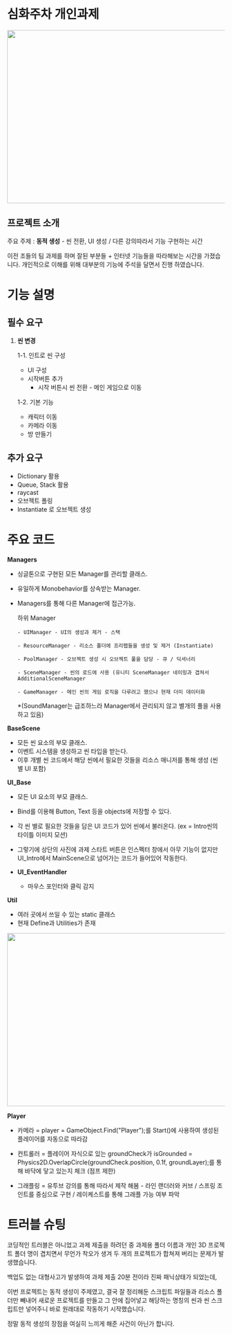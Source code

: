 # 심화주차 개인과제

<img src="https://github.com/Orknology/SpartaUnityChallengeAssignment/assets/122108152/0afa54b7-9def-444f-9e79-0ed74d3ff86a" width="800" height="400">

## 프로젝트 소개
주요 주제 : **동적 생성** - 씬 전환, UI 생성 / 다른 강의따라서 기능 구현하는 시간

이전 조들의 팀 과제를 하며 잘된 부분들 + 인터넷 기능들을 따라해보는 시간을 가졌습니다. 개인적으로 이해를 위해 대부분의 기능에 주석을 달면서 진행 하였습니다.

# 기능 설명

## 필수 요구

1. **씬 변경**
   
   1-1. 인트로 씬 구성
      - UI 구성
      - 시작버튼 추가
          - 시작 버튼시 씬 전환 - 메인 게임으로 이동
            
   1-2. 기본 기능
      - 캐릭터 이동
      - 카메라 이동
      - 방 만들기

 ## 추가 요구
  - Dictionary 활용
  - Queue, Stack 활용
  - raycast
  - 오브젝트 폴링
  - Instantiate 로 오브젝트 생성

# 주요 코드

**Managers**
  - 싱글톤으로 구현된 모든 Manager를 관리할 클래스.
  - 유일하게 Monobehavior를 상속받는 Manager.
  - Managers를 통해 다른 Manager에 접근가능.
    
    하위 Manager
    
        - UIManager - UI의 생성과 제거 - 스택
            
        - ResourceManager - 리소스 폴더에 프리팹들을 생성 및 제거 (Instantiate)
    
        - PoolManager - 오브젝트 생성 시 오브젝트 풀을 담당 - 큐 / 딕셔너리
    
        - SceneManager - 씬의 로드에 사용 (유니티 SceneManager 네이밍과 겹쳐서 AdditionalSceneManager
    
        - GameManager - 메인 씬의 게임 로직을 다루려고 했으나 현재 더미 데이터화
    
    *(SoundManager는 급조하느라 Manager에서 관리되지 않고 별개의 풀을 사용하고 있음)

**BaseScene**
  - 모든 씬 요소의 부모 클래스.
  - 이벤트 시스템을 생성하고 씬 타입을 받는다.
  - 이후 개별 씬 코드에서 해당 씬에서 필요한 것들을 리소스 매니저를 통해 생성 (씬 별 UI 포함)

**UI_Base**
  - 모든 UI 요소의 부모 클래스.
  - Bind를 이용해 Button, Text 등을 objects에 저장할 수 있다.
  - 각 씬 별로 필요한 것들을 담은 UI 코드가 있어 씬에서 불러온다. (ex = Intro씬의 타이틀 이미지 모션)

  - 그렇기에 상단의 사진에 과제 스타트 버튼은 인스펙터 창에서 아무 기능이 없지만 UI_Intro에서 MainScene으로 넘어가는 코드가 들어있어 작동한다.

  - **UI_EventHandler**
    - 마우스 포인터와 클릭 감지
      
**Util**
  - 여러 곳에서 쓰일 수 있는 static 클래스
  - 현재 Define과 Utilities가 존재
    

<img src="https://github.com/Orknology/SpartaUnityChallengeAssignment/assets/122108152/9a5dbbff-f458-4653-9486-040c8e0b98e8" width="800" height="400">


**Player**
  - 카메라 = player = GameObject.Find("Player");를 Start()에 사용하여 생성된 플레이어를 자동으로 따라감
    
  - 컨트롤러 = 플레이어 자식으로 있는 groundCheck가 isGrounded = Physics2D.OverlapCircle(groundCheck.position, 0.1f, groundLayer);를 통해 바닥에 닿고 있는지 체크 (점프 제한)
    
  - 그래플링 = 유투브 강의를 통해 따라서 제작 해봄 - 라인 랜더러와 커브 / 스프링 조인트를 중심으로 구현 / 레이케스트를 통해 그래플 가능 여부 파악


# 트러블 슈팅

코딩적인 트러블은 아니었고 과제 제출을 하려던 중 과제용 폴더 이름과 개인 3D 프로젝트 폴더 명이 겹치면서 무언가 착오가 생겨 두 개의 프로젝트가 합쳐져 버리는 문제가 발생했습니다. 

백업도 없는 대형사고가 발생하여 과제 제출 20분 전이라 진짜 패닉상태가 되었는데,

이번 프로젝트는 동적 생성이 주제였고, 결국 잘 정리해둔 스크립트 파일들과 리소스 폴더만 빼내어 새로운 프로젝트를 만들고 그 안에 집어넣고 해당하는 명칭의 씬과 씬 스크립트만 넣어주니 바로 원래대로 작동하기 시작했습니다.

정말 동적 생성의 장점을 여실히 느끼게 해준 사건이 아닌가 합니다.

 


    
 


